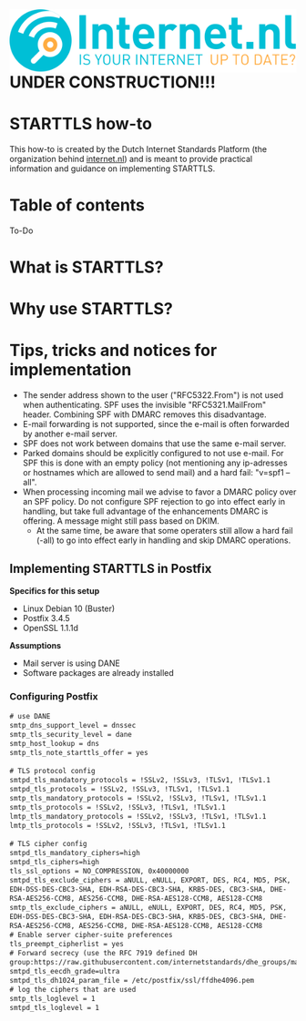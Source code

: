 <img align="right" src="images/logo-internetnl-en.svg">

# UNDER CONSTRUCTION!!! 

# STARTTLS how-to
This how-to is created by the Dutch Internet Standards Platform (the organization behind [internet.nl](https://internet.nl)) and is meant to provide practical information and guidance on implementing STARTTLS.  

# Table of contents
To-Do

# What is STARTTLS?


# Why use STARTTLS?


# Tips, tricks and notices for implementation
* The sender address shown to the user ("RFC5322.From") is not used when authenticating. SPF uses the invisible "RFC5321.MailFrom" header. Combining SPF with DMARC removes this disadvantage. 
* E-mail forwarding is not supported, since the e-mail is often forwarded by another e-mail server.
* SPF does not work between domains that use the same e-mail server.
* Parked domains should be explicitly configured to not use e-mail. For SPF this is done with an empty policy (not mentioning any ip-adresses or hostnames which are allowed to send mail) and a hard fail: "v=spf1 –all".
* When processing incoming mail we advise to favor a DMARC policy over an SPF policy. Do not configure SPF rejection to go into effect early in handling, but take full advantage of the enhancements DMARC is offering. A message might still pass based on DKIM.
  * At the same time, be aware that some operaters still allow a hard fail (-all) to go into effect early in handling and skip DMARC operations. 



## Implementing STARTTLS in Postfix
**Specifics for this setup**
* Linux Debian 10 (Buster) 
* Postfix 3.4.5
* OpenSSL 1.1.1d

**Assumptions**
* Mail server is using DANE
* Software packages are already installed

### Configuring Postfix

    # use DANE
    smtp_dns_support_level = dnssec
    smtp_tls_security_level = dane
    smtp_host_lookup = dns
    smtp_tls_note_starttls_offer = yes
    
    # TLS protocol config
    smtpd_tls_mandatory_protocols = !SSLv2, !SSLv3, !TLSv1, !TLSv1.1
    smtpd_tls_protocols = !SSLv2, !SSLv3, !TLSv1, !TLSv1.1
    smtp_tls_mandatory_protocols = !SSLv2, !SSLv3, !TLSv1, !TLSv1.1
    smtp_tls_protocols = !SSLv2, !SSLv3, !TLSv1, !TLSv1.1
    lmtp_tls_mandatory_protocols = !SSLv2, !SSLv3, !TLSv1, !TLSv1.1
    lmtp_tls_protocols = !SSLv2, !SSLv3, !TLSv1, !TLSv1.1
	
	# TLS cipher config
    smtpd_tls_mandatory_ciphers=high
    smtpd_tls_ciphers=high
    tls_ssl_options = NO_COMPRESSION, 0x40000000
    smtpd_tls_exclude_ciphers = aNULL, eNULL, EXPORT, DES, RC4, MD5, PSK, EDH-DSS-DES-CBC3-SHA, EDH-RSA-DES-CBC3-SHA, KRB5-DES, CBC3-SHA, DHE-RSA-AES256-CCM8, AES256-CCM8, DHE-RSA-AES128-CCM8, AES128-CCM8
    smtp_tls_exclude_ciphers = aNULL, eNULL, EXPORT, DES, RC4, MD5, PSK, EDH-DSS-DES-CBC3-SHA, EDH-RSA-DES-CBC3-SHA, KRB5-DES, CBC3-SHA, DHE-RSA-AES256-CCM8, AES256-CCM8, DHE-RSA-AES128-CCM8, AES128-CCM8
	# Enable server cipher-suite preferences
    tls_preempt_cipherlist = yes
    # Forward secrecy (use the RFC 7919 defined DH group:https://raw.githubusercontent.com/internetstandards/dhe_groups/master/ffdhe4096.pem)
    smtpd_tls_eecdh_grade=ultra
    smtpd_tls_dh1024_param_file = /etc/postfix/ssl/ffdhe4096.pem
    # log the ciphers that are used
    smtp_tls_loglevel = 1
    smtpd_tls_loglevel = 1




